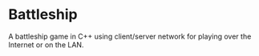 # Battleship
A battleship game in C++ using client/server network for playing over the Internet or on the LAN.
